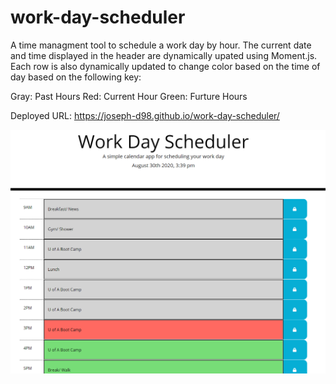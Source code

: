 # work-day-scheduler

A time managment tool to schedule a work day by hour. The current date and time displayed in the header are dynamically upated using Moment.js. Each row is also dynamically updated to change color based on the time of day based on the following key:

Gray: Past Hours
Red: Current Hour
Green: Furture Hours

Deployed URL: https://joseph-d98.github.io/work-day-scheduler/

![](assets/images/readme.png)